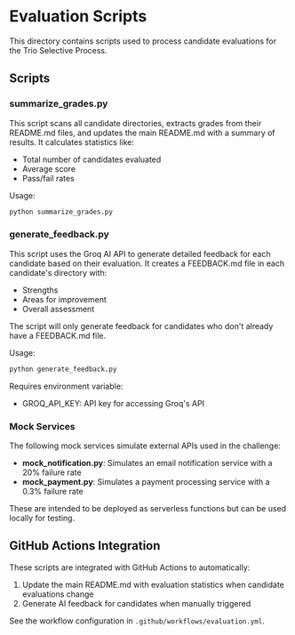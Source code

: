 # Evaluation Scripts

This directory contains scripts used to process candidate evaluations for the Trio Selective Process.

## Scripts

### summarize_grades.py

This script scans all candidate directories, extracts grades from their README.md files, and updates the main README.md with a summary of results. It calculates statistics like:

- Total number of candidates evaluated
- Average score
- Pass/fail rates

Usage:
```bash
python summarize_grades.py
```

### generate_feedback.py

This script uses the Groq AI API to generate detailed feedback for each candidate based on their evaluation. It creates a FEEDBACK.md file in each candidate's directory with:

- Strengths
- Areas for improvement
- Overall assessment

The script will only generate feedback for candidates who don't already have a FEEDBACK.md file.

Usage:
```bash
python generate_feedback.py
```

Requires environment variable:
- GROQ_API_KEY: API key for accessing Groq's API

### Mock Services

The following mock services simulate external APIs used in the challenge:

- **mock_notification.py**: Simulates an email notification service with a 20% failure rate
- **mock_payment.py**: Simulates a payment processing service with a 0.3% failure rate

These are intended to be deployed as serverless functions but can be used locally for testing.

## GitHub Actions Integration

These scripts are integrated with GitHub Actions to automatically:

1. Update the main README.md with evaluation statistics when candidate evaluations change
2. Generate AI feedback for candidates when manually triggered

See the workflow configuration in `.github/workflows/evaluation.yml`.